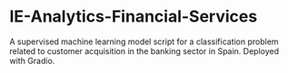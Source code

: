 # IE-Analytics-Financial-Services
A supervised machine learning model script for a classification problem related to customer acquisition in the banking sector in Spain. Deployed with Gradio. 
